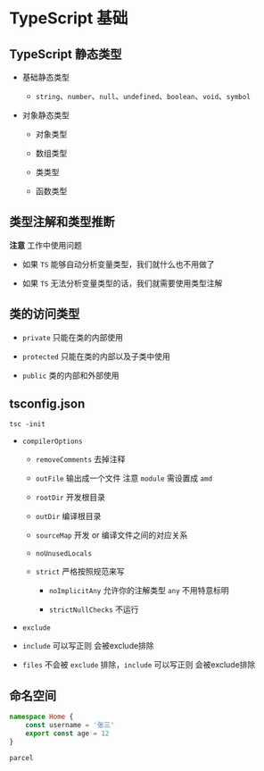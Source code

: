 
# TypeScript 基础


## TypeScript 静态类型

- 基础静态类型

    + `string`、`number`、`null`、`undefined`、`boolean`、`void`、`symbol`

- 对象静态类型

    + 对象类型

    + 数组类型

    + 类类型

    + 函数类型


## 类型注解和类型推断


**注意** 工作中使用问题

- 如果 `TS` 能够自动分析变量类型，我们就什么也不用做了

- 如果 `TS` 无法分析变量类型的话，我们就需要使用类型注解



## 类的访问类型

- `private` 只能在类的内部使用

- `protected` 只能在类的内部以及子类中使用

- `public` 类的内部和外部使用



## tsconfig.json

`tsc -init`

- `compilerOptions`

    + `removeComments` 去掉注释

    + `outFile` 输出成一个文件 注意 `module` 需设置成 `amd`

    + `rootDir` 开发根目录

    + `outDir` 编译根目录

    + `sourceMap` 开发 or 编译文件之间的对应关系

    + `noUnusedLocals`

    + `strict` 严格按照规范来写

        * `noImplicitAny` 允许你的注解类型 `any` 不用特意标明

        * `strictNullChecks` 不运行


- `exclude`

- `include` 可以写正则 会被exclude排除

- `files` 不会被 `exclude` 排除，`include` 可以写正则 会被exclude排除


## 命名空间


```ts
namespace Home {
    const username = '张三'
    export const age = 12
}
```


`parcel`
